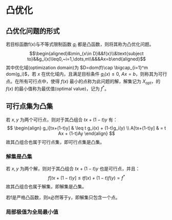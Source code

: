 # 凸优化

## 凸优化问题的形式

若目标函数f(x)与不等式限制函数 $g_i$ 都是凸函数，则将其称为凸优化问题。
$$\begin{aligned}&\min_{x\in D}&&f(x)\\&\text{subject to}&&g_i(x)\leq0,~i=1,\dots,m\\&&&Ax=b\end{aligned}$$
其中优化域(optimization domain)为 $D=dom(f)\cap \bigcap_{i=1}^m dom(g_i)$，若 $x$ 在优化域内，且满足目标条件 $g_i(x)\leq 0,\ Ax=b$，则称其为可行点。在所有可行点中，使得 $f(x)$ 最小的点称为此问题的解，解集记为 $X_{opt}$，的 $f(x)$ 的最小值称为最优值(optimal value)，记为 $f^*$。

## 可行点集为凸集

若 $x,y$ 为两个可行点，则对于其凸组合 $tx+(1-t)y$ 有：
$$ \begin{align}
g_i[tx+(1-t)y] & \leq t g_i(x) + (1-t)g_i(y) \\
A[tx+(1-t)y] & = t Ax + (1-t)Ay  
\end{align} $$
故其凸组合也属于可行点集，即可行点集是凸集。

### 解集是凸集

若 $x,y$ 为两个解，则对于其凸组合 $tx+(1-t)y$ 也是可行点，并且：
$$ f[tx+(1-t)y] \leq t f(x) + (1-t)f(y) = f^* $$
故其凸组合也属于解集，即解集是凸集。

若f是严格凸函数，则x必然等于y，即解集只包含一个点。

### 局部极值为全局最小值

